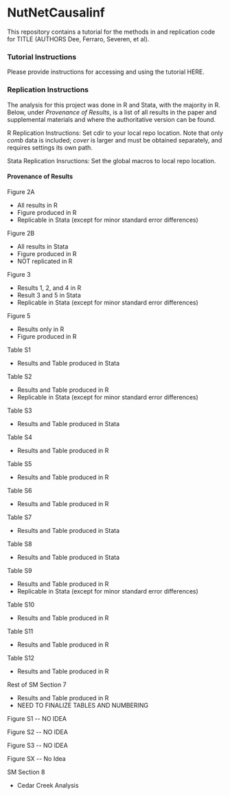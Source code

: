 # NutNetCausalinf
This repository contains a tutorial for the methods in and replication code for TITLE (AUTHORS Dee, Ferraro, Severen, et al).

### Tutorial Instructions

Please provide instructions for accessing and using the tutorial HERE.

### Replication Instructions

The analysis for this project was done in R and Stata, with the majority in R. Below, under *Provenance of Results*, is a list of all results in the paper and supplemental materials and where the authoritative version can be found. 

R Replication Instructions: Set cdir to your local repo location. Note that only *comb* data is included; *cover* is larger and must be obtained separately, and requires settings its own path.

Stata Replication Insructions: Set the global macros to local repo location.

#### Provenance of Results

Figure 2A
* All results in R 
* Figure produced in R
* Replicable in Stata (except for minor standard error differences)

Figure 2B
* All results in Stata 
* Figure produced in R
* NOT replicated in R

Figure 3 
* Results 1, 2, and 4 in R 
* Result 3 and 5 in Stata
* Replicable in Stata (except for minor standard error differences)

Figure 5
* Results only in R
* Figure produced in R

Table S1
* Results and Table produced in Stata

Table S2
* Results and Table produced in R
* Replicable in Stata (except for minor standard error differences)

Table S3
* Results and Table produced in Stata

Table S4
* Results and Table produced in R

Table S5
* Results and Table produced in R

Table S6
* Results and Table produced in R

Table S7
* Results and Table produced in Stata 

Table S8
* Results and Table produced in Stata 

Table S9
* Results and Table produced in R
* Replicable in Stata (except for minor standard error differences)

Table S10
* Results and Table produced in R

Table S11
* Results and Table produced in R

Table S12
* Results and Table produced in R

Rest of SM Section 7 
* Results and Table produced in R
* NEED TO FINALIZE TABLES AND NUMBERING

Figure S1 -- NO IDEA

Figure S2 -- NO IDEA

Figure S3 -- NO IDEA

Figure SX -- No Idea

SM Section 8
* Cedar Creek Analysis
